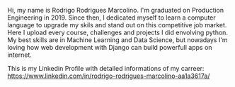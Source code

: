 Hi, my name is Rodrigo Rodrigues Marcolino. 
I'm graduated on Production Engineering in 2019. Since then, I dedicated myself to learn a computer language to upgrade my skils and stand out on this competitive job market.
Here I upload every course, challenges and projects I did envolving python. My best skills are in Machine Learning and Data Science, but nowadays I'm loving how web development with Django can build powerfull apps on internet.


This is my Linkedin Profile with detailed informations of my carreer: https://www.linkedin.com/in/rodrigo-rodrigues-marcolino-aa1a3617a/


<!---
DigoRM/DigoRM is a ✨ special ✨ repository because its `README.md` (this file) appears on your GitHub profile.
You can click the Preview link to take a look at your changes.
--->
